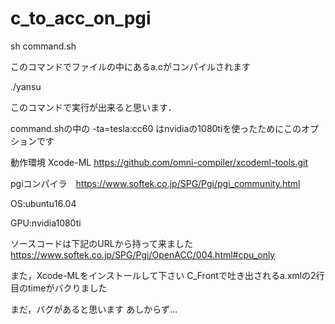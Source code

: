 # c_to_acc_on_pgi

sh  command.sh

このコマンドでファイルの中にあるa.cがコンパイルされます

./yansu

このコマンドで実行が出来ると思います．

command.shの中の
-ta=tesla:cc60 はnvidiaの1080tiを使ったためにこのオプションです

動作環境
Xcode-ML https://github.com/omni-compiler/xcodeml-tools.git

pgiコンパイラ　https://www.softek.co.jp/SPG/Pgi/pgi_community.html

OS:ubuntu16.04

GPU:nvidia1080ti

ソースコードは下記のURLから持って来ました
https://www.softek.co.jp/SPG/Pgi/OpenACC/004.html#cpu_only

また，Xcode-MLをインストールして下さい
C_Frontで吐き出されるa.xmlの2行目のtimeがバクりました

まだ，バグがあると思います
あしからず…
